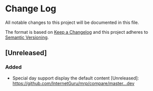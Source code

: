 # Change Log
All notable changes to this project will be documented in this file.

The format is based on [Keep a Changelog](http://keepachangelog.com/)
and this project adheres to [Semantic Versioning](http://semver.org/).

## [Unreleased]
### Added
 - Special day support display the default content
[Unreleased]: https://github.com/InternetGuru/mrp/compare/master...dev

